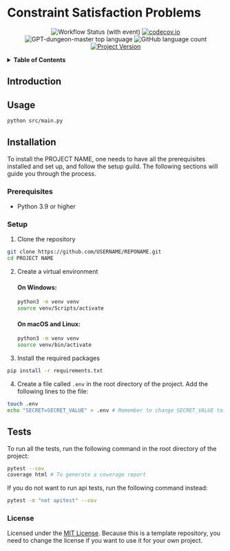 # Constraint Satisfaction Problems

<div align="center">

![Workflow Status (with event)](https://img.shields.io/github/actions/workflow/status/USERNAME/REPONAME/build_and_test.yml)
[![codecov.io](https://codecov.io/github/USERNAME/REPONAME/coverage.svg?branch=main)](https://codecov.io/github/USERNAME/REPONAME?branch=main)
![GPT-dungeon-master top language](https://img.shields.io/github/languages/top/USERNAME/REPONAME)
![GitHub language count](https://img.shields.io/github/languages/count/USERNAME/REPONAME)
[![Project Version](https://img.shields.io/badge/version-0.0.1-blue)](https://img.shields.io/badge/version-0.0.1-blue)

</div>

<details>
  <summary> <b> Table of Contents </b> </summary>
  <ol>
    <li>
    <a href="#constraint-satisfaction-problems"> Constraint Satisfaction Problems </a>
    </li>
    <li>
      <a href="#Introduction">Introduction</a>
    </li>
    </li>
    <li><a href="#Usage">Usage</a></li>
    <li><a href="#Installation">Installation</a>
      <ul>
        <li><a href="#Prerequisites">Prerequisites</a></li>
        <li><a href="#Setup">Setup</a></li>
      </ul>
    </li>
    <li><a href="#Tests">Tests</a></li>
    <li><a href="#license">License</a></li>
  </ol>
</details>

## Introduction



## Usage

```bash
python src/main.py
```

## Installation
To install the PROJECT NAME, one needs to have all the prerequisites installed and set up, and follow the setup guild. The following sections will guide you through the process.
### Prerequisites
- Python 3.9 or higher
  

### Setup
1. Clone the repository
```bash
git clone https://github.com/USERNAME/REPONAME.git
cd PROJECT NAME
```
2. Create a virtual environment
    #### On Windows:
    ```bash
    python3 -m venv venv
    source venv/Scripts/activate
    ```
    #### On macOS and Linux: 
    ```bash
    python3 -m venv venv
    source venv/bin/activate
    ```

3. Install the required packages
```bash
pip install -r requirements.txt
```

4. Create a file called `.env` in the root directory of the project. Add the following lines to the file:
```bash
touch .env
echo "SECRET=SECRET_VALUE" > .env # Remember to change SECRET_VALUE to your actual key
```

## Tests
To run all the tests, run the following command in the root directory of the project:
```bash
pytest --cov
coverage html # To generate a coverage report
```
If you do not want to run api tests, run the following command instead:
```bash
pytest -m "not apitest" --cov
```

### License
Licensed under the [MIT License](LICENSE). Because this is a template repository, you need to change the license if you want to use it for your own project.

